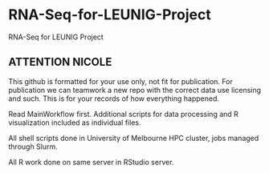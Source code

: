 # RNA-Seq-for-LEUNIG-Project
RNA-Seq for LEUNIG Project

## ATTENTION NICOLE
This github is formatted for your use only, not fit for publication. For publication we can teamwork a new repo with the correct data use licensing and such. This is for your records of how everything happened. 


Read MainWorkflow first. Additional scripts for data processing and R visualization included as individual files. 

All shell scripts done in University of Melbourne HPC cluster, jobs managed through Slurm. 

All R work done on same server in RStudio server. 
